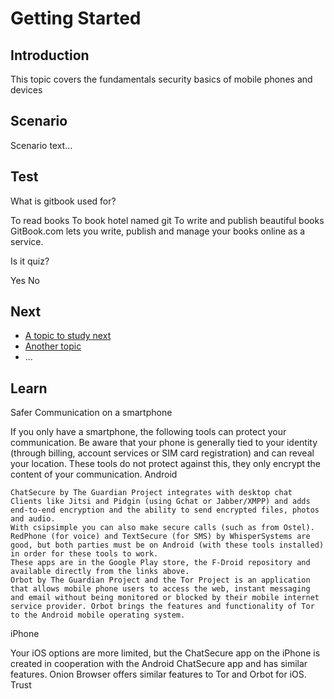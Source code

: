 # Getting Started
## Introduction
This topic covers the fundamentals security basics of mobile phones and devices


## Scenario
Scenario text...

## Test
<quiz name="Gitbook Quiz">
    <question multiple>
        <p>What is gitbook used for?</p>
        <answer correct>To read books</answer>
        <answer>To book hotel named git</answer>
        <answer correct>To write and publish beautiful books</answer>
        <explanation>GitBook.com lets you write, publish and manage your books online as a service.</explanation>
    </question>
    <question>
        <p>Is it quiz?</p>
        <answer correct>Yes</answer>
        <answer>No</answer>
    </question>
</quiz>

## Next
 * [A topic to study next](en/topics/_topic/_unit/index.md)
 * [Another topic](en/topics/_topic/_unit/index.md)
 * ...

## Learn
Safer Communication on a smartphone

If you only have a smartphone, the following tools can protect your communication. Be aware that your phone is generally tied to your identity (through billing, account services or SIM card registration) and can reveal your location. These tools do not protect against this, they only encrypt the content of your communication.
Android

    ChatSecure by The Guardian Project integrates with desktop chat Clients like Jitsi and Pidgin (using Gchat or Jabber/XMPP) and adds end-to-end encryption and the ability to send encrypted files, photos and audio.
    With csipsimple you can also make secure calls (such as from Ostel).
    RedPhone (for voice) and TextSecure (for SMS) by WhisperSystems are good, but both parties must be on Android (with these tools installed) in order for these tools to work.
    These apps are in the Google Play store, the F-Droid repository and available directly from the links above.
    Orbot by The Guardian Project and the Tor Project is an application that allows mobile phone users to access the web, instant messaging and email without being monitored or blocked by their mobile internet service provider. Orbot brings the features and functionality of Tor to the Android mobile operating system.

iPhone

Your iOS options are more limited, but the ChatSecure app on the iPhone is created in cooperation with the Android ChatSecure app and has similar features. Onion Browser offers similar features to Tor and Orbot for iOS.
Trust


